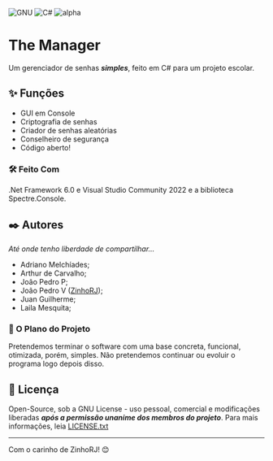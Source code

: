 ![GNU](https://img.shields.io/badge/licen%C3%A7a-GNU%20v3.0-green) ![C#](https://img.shields.io/badge/linguagem-C%23-blue) ![alpha](https://img.shields.io/badge/vers%C3%A3o-alpha-9cf)
# **The Manager**
Um gerenciador de senhas _**simples**_, feito em C# para um projeto escolar.

## ✨ Funções
* GUI em Console
* Criptografia de senhas
* Criador de senhas aleatórias
* Conselheiro de segurança
* Código aberto!

### 🛠️ Feito Com
.Net Framework 6.0 e Visual Studio Community 2022 e a biblioteca Spectre.Console.

## ✒️ Autores
_Até onde tenho liberdade de compartilhar..._
* Adriano Melchíades;
* Arthur de Carvalho;
* João Pedro P;
* João Pedro V ([ZinhoRJ](https://github.com/ZinhoRJ));
* Juan Guilherme;
* Laila Mesquita;

### 🔩 O Plano do Projeto
Pretendemos terminar o software com uma base concreta, funcional, otimizada, porém, simples.
Não pretendemos continuar ou evoluir o programa logo depois disso.

## 📄 Licença
Open-Source, sob a GNU License - uso pessoal, comercial e modificações liberadas _**após a permissão unanime dos membros do projeto**_.
Para mais informações, leia [LICENSE.txt](https://github.com/ZinhoRJ/PWD-MGR/blob/master/LICENSE.txt)

---
Com o carinho de ZinhoRJ! 😊
